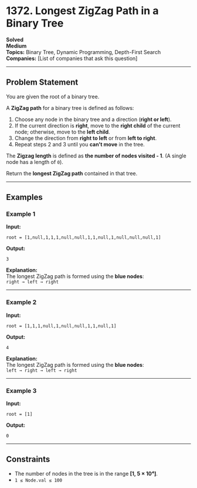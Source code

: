 # 1372. Longest ZigZag Path in a Binary Tree

**Solved**  
**Medium**  
**Topics:** Binary Tree, Dynamic Programming, Depth-First Search  
**Companies:** [List of companies that ask this question]  

---

## **Problem Statement**
You are given the root of a binary tree.

A **ZigZag path** for a binary tree is defined as follows:

1. Choose any node in the binary tree and a direction (**right or left**).
2. If the current direction is **right**, move to the **right child** of the current node; otherwise, move to the **left child**.
3. Change the direction from **right to left** or from **left to right**.
4. Repeat steps 2 and 3 until you **can't move** in the tree.

The **Zigzag length** is defined as **the number of nodes visited - 1**. (A single node has a length of `0`).

Return the **longest ZigZag path** contained in that tree.

---

## **Examples**

### **Example 1**
**Input:**  
```
root = [1,null,1,1,1,null,null,1,1,null,1,null,null,null,1]
```
**Output:**  
```
3
```
**Explanation:**  
The longest ZigZag path is formed using the **blue nodes**:  
`right → left → right`

---

### **Example 2**
**Input:**  
```
root = [1,1,1,null,1,null,null,1,1,null,1]
```
**Output:**  
```
4
```
**Explanation:**  
The longest ZigZag path is formed using the **blue nodes**:  
`left → right → left → right`

---

### **Example 3**
**Input:**  
```
root = [1]
```
**Output:**  
```
0
```

---

## **Constraints**
- The number of nodes in the tree is in the range **[1, 5 × 10⁴]**.
- `1 ≤ Node.val ≤ 100`
```